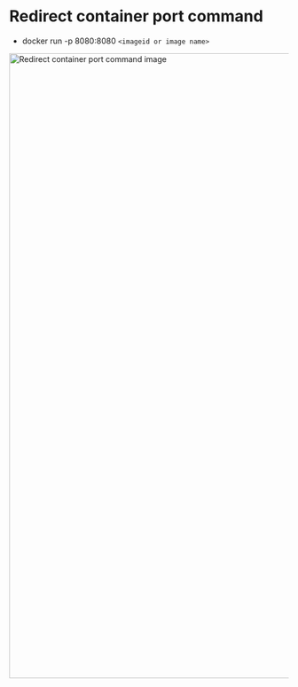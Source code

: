 # Redirect container port command

- docker run -p 8080:8080 `<imageid or image name>`

<img width="1128" alt="Redirect container port command image" src="https://github.com/armagandalkiran/docker-self-bootcamp/assets/77741597/256c9e53-4894-4a96-a146-a1bad6a99c27">
